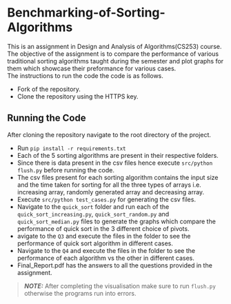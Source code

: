 # Benchmarking-of-Sorting-Algorithms
This is an assignment in Design and Analysis of Algorithms(CS253) course. The objective of the assignment is to compare the performance of various traditional sorting 
algorithms taught during the semester and plot graphs for them which showcase their preformance for various cases.<br />
The instructions to run the code the code is as follows.
* Fork of the repository.
* Clone the repository using the HTTPS key.<br />
## Running the Code
After cloning the repository navigate to the root directory of the project.<br />
* Run ```pip install -r requirements.txt```
* Each of the 5 sorting algorithms are present in their respective folders. 
* Since there is data present in the csv files hence execute ```src/python flush.py``` before running the code. 
* The csv files present for each sorting algorithm contains the input size and the time taken for sorting for all the three types of arrays i.e. increasing array, randomly generated array and decreasing array.
* Execute ```src/python test_cases.py``` for generating the csv files.
* Navigate to the ```quick_sort``` folder and run each of the ```quick_sort_increasing.py```, ```quick_sort_random.py``` and ```quick_sort_median.py``` files to generate the graphs which compare the performance of quick sort in the 3 different choice of pivots.
* avigate to the ```Q3``` and execute the files in the folder to see the performance of quick sort algorithm in different cases.
* Navigate to the ```Q4``` and execute the files in the folder to see the performance of each algorithm vs the other in different cases.
* Final_Report.pdf has the answers to all the questions provided in the assignment.
> **_NOTE:_**  After completing the visualisation make sure to run ```flush.py``` otherwise the programs run into errors.
